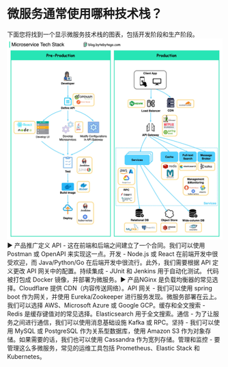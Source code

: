 # 微服务通常使用哪种技术栈？

下面您将找到一个显示微服务技术栈的图表，包括开发阶段和生产阶段。![](../images/microservice-tech.jpeg)▶️ 产品推广定义 API - 这在前端和后端之间建立了一个合同。我们可以使用 Postman 或 OpenAPI 来实现这一点。开发 - Node.js 或 React 在前端开发中很受欢迎，而 Java/Python/Go 在后端开发中很流行。此外，我们需要根据 API 定义更改 API 网关中的配置。持续集成 - JUnit 和 Jenkins 用于自动化测试。 代码被打包成 Docker 镜像，并部署为微服务。▶️ 产品NGinx 是负载均衡器的常见选择。Cloudflare 提供 CDN（内容传送网络）。API 网关 - 我们可以使用 spring boot 作为网关，并使用 Eureka/Zookeeper 进行服务发现。微服务部署在云上。我们可以选择 AWS、Microsoft Azure 或 Google GCP。缓存和全文搜索 - Redis 是缓存键值对的常见选择。Elasticsearch 用于全文搜索。通信 - 为了让服务之间进行通信，我们可以使用消息基础设施 Kafka 或 RPC。坚持 - 我们可以使用 MySQL 或 PostgreSQL 作为关系型数据库，使用 Amazon S3 作为对象存储。如果需要的话，我们也可以使用 Cassandra 作为宽列存储。管理和监控 - 要管理这么多微服务，常见的运维工具包括 Prometheus、Elastic Stack 和 Kubernetes。